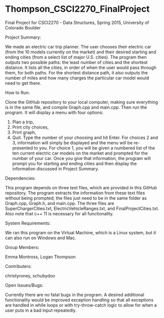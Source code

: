 # Thompson_CSCI2270_FinalProject
Final Project for CSCI2270 - Data Structures, Spring 2015, University of Colorado Boulder

Project Summary:

We made an electric car trip planner. The user chooses their electric car (from the 10 models currently on the market) and their desired starting and ending cities (from a select list of major U.S. cities). The program then outputs two possible paths: the least number of cities and the shortest distance. It lists all the cities, in order of when the user would pass through them, for both paths. For the shortest distance path, it also outputs the number of miles and how many charges the particular car model would need to get there.

How to Run:

Clone the GitHub repository to your local computer, making sure everything is in the same file, and compile Graph.cpp and main.cpp. Then run the program. It will display a menu with four options:
1. Plan a trip,
2. Print city choices,
3. Print graph,
4. Quit.
Type the number of your choosing and hit Enter. For choices 2 and 3, information will simply be displayed and the menu will be re-presented to you. For choice 1, you will be given a numbered list of the ten current electric car models on the market and prompted for the number of your car. Once you give that information, the program will prompt you for starting and ending cities and then display the information discussed in Project Summary.

Dependencies:

This program depends on three text files, which are provided in this GitHub repository. The program extracts the information from these text files without being prompted; the files just need to be in the same folder as Graph.cpp, Graph.h, and main.cpp. The three files are SuperChargerCities.txt, ElectricVehicleRanges.txt, and FinalProjectCities.txt. Also note that c++ 11 is necessary for all functionality.

System Requirements:

We ran this program on the Virtual Machine, which is a Linux system, but it can also run on Windows and Mac.

Group Members:

Emma Montross, Logan Thompson

Contributers: 

christyroney, schubydoo

Open Issues/Bugs:

Currently there are no fatal bugs in the program. A desired additional functionality would be improved exception handling so that all exceptions are handled in while loops or with try-throw-catch logic to allow for when a user puts in a bad input repeatedly.
